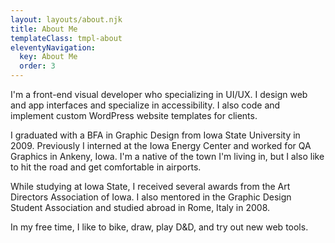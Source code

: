 ```yaml
---
layout: layouts/about.njk
title: About Me
templateClass: tmpl-about
eleventyNavigation:
  key: About Me
  order: 3
---
```


I'm a front-end visual developer who specializing in UI/UX. I design web and app interfaces and specialize in accessibility. I also code and implement custom WordPress website templates for clients.

I graduated with a BFA in Graphic Design from Iowa State University in 2009. Previously I interned at the Iowa Energy Center and worked for QA Graphics in Ankeny, Iowa. I'm a native of the town I'm living in, but I also like to hit the road and get comfortable in airports.

While studying at Iowa State, I received several awards from the Art Directors Association of Iowa. I also mentored in the Graphic Design Student Association and studied abroad in Rome, Italy in 2008.

In my free time, I like to bike, draw, play D&D, and try out new web tools.
